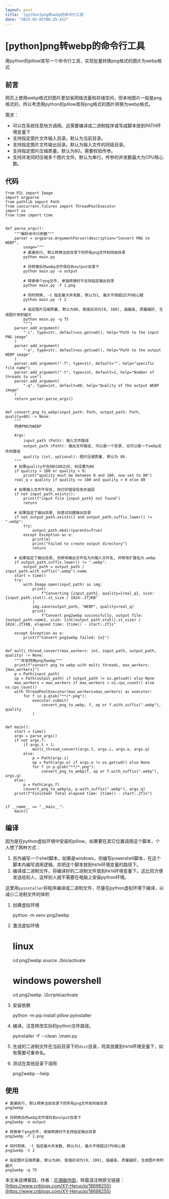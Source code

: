 ```yaml
---
layout: post
title: '[python]png转webp的命令行工具'
date: "2025-02-05T00:35:41Z"
---
```

\[python\]png转webp的命令行工具
========================

用python的pillow库写一个命令行工具，实现批量转换png格式的图片为webp格式

前言
--

网页上使用webp格式的图片更加省网络流量和存储空间，但本地图片一般是png格式的，所以考虑用python的pillow库将png格式的图片转换为webp格式。

需求：

*   可以在系统任意地方调用。这需要编译成二进制程序或写成脚本放到PATH环境变量下
*   支持指定图片文件输入目录。默认为当前目录。
*   支持指定图片文件输出目录。默认为输入文件的同级目录。
*   支持指定图片压缩质量。默认为80。需要校验传参。
*   支持并发同时压缩多个图片文件。默认为串行。传参的并发数最大为CPU核心数。

代码
--

    from PIL import Image
    import argparse
    from pathlib import Path
    from concurrent.futures import ThreadPoolExecutor
    import os
    from time import time
    
    
    def parse_args():
        """解析命令行参数"""
        parser = argparse.ArgumentParser(description="Convert PNG to WEBP", 
            usage="""
            # 直接执行, 默认转换当前目录下的所有png文件到同级目录
            python main.py
    
            # 将转换后的webp文件保存到output目录下
            python main.py -o output
    
            # 转换单个png文件, 单独转换时不支持指定输出目录
            python main.py -f 1.png
    
            # 同时转换, -t 指定最大并发数, 默认为1, 最大不得超过CPU核心数
            python main.py -t 2
    
            # 指定图片压缩质量, 默认为80, 取值区间为[0, 100], 值越高, 质量越好, 生成图片体积越大
            python main.py -q 75
            """)
        parser.add_argument(
            "-i", type=str, default=os.getcwd(), help="Path to the input PNG image"
        )
        parser.add_argument(
            "-o", type=str, default=os.getcwd(), help="Path to the output WEBP image"
        )
        parser.add_argument("-f", type=str, default="", help="specific file name")
        parser.add_argument("-t", type=int, default=1, help="Number of threads to use")
        parser.add_argument(
            "-q", type=int, default=80, help="Quality of the output WEBP image"
        )
        return parser.parse_args()
    
    
    def convert_png_to_webp(input_path: Path, output_path: Path, quality=80) -> None:
        """
        转换PNG为WEBP
    
        Args:
            input_path (Path): 输入文件路径
            output_path (Path): 输出文件路径, 可以是一个目录, 也可以是一个webp文件的路径
            quality (int, optional): 图片压缩质量. 默认为 80.
        """
        # 如果quality不在0到100之间, 则设置为80
        if quality > 100 or quality < 0:
            print("quality must be between 0 and 100, now set to 80")
        real_q = quality if quality <= 100 and quality > 0 else 80
    
        # 如果输入文件不存在, 则打印错误信息并返回
        if not input_path.exists():
            print(f"input file {input_path} not found")
            return
    
        # 如果指定了输出目录, 则尝试创建输出目录
        if not output_path.exists() and output_path.suffix.lower() != ".webp":
            try:
                output_path.mkdir(parents=True)
            except Exception as e:
                print(e)
                print("Failed to create output directory")
                return
    
        # 如果指定了输出目录, 则修改输出文件名为为输入文件名, 并修改扩展名为.webp
        if output_path.suffix.lower() != ".webp":
            output_path = output_path / input_path.with_suffix(".webp").name
        start = time()
        try:
            with Image.open(input_path) as img:
                print(
                    f"Converting {input_path}, quality={real_q}, size: {input_path.stat().st_size / 1024:.2f}KB"
                )
                img.save(output_path, "WEBP", quality=real_q)
                print(
                    f"Convert png2webp successfully, output file: {output_path.name}, size: {int(output_path.stat().st_size) / 1024:.2f}KB, elapsed time: {time() - start:.2f}s"
                )
        except Exception as e:
            print(f"Convert png2webp failed: {e}")
    
    
    def multi_thread_convert(max_workers: int, input_path, output_path, quality) -> None:
        """并发转换png为webp"""
        print(f"convert png to webp with multi threads, max_workers: {max_workers}")
        p = Path(input_path)
        op = Path(output_path) if output_path != os.getcwd() else None
        max_workers = max_workers if max_workers < os.cpu_count() else os.cpu_count()
        with ThreadPoolExecutor(max_workers=max_workers) as executor:
            for f in p.glob("**/*.png"):
                executor.submit(
                    convert_png_to_webp, f, op or f.with_suffix(".webp"), quality
                )
    
    
    def main():
        start = time()
        args = parse_args()
        if not args.f:
            if args.t > 1:
                multi_thread_convert(args.t, args.i, args.o, args.q)
            else:
                p = Path(args.i)
                op = Path(args.o) if args.o != os.getcwd() else None
                for f in p.glob("**/*.png"):
                    convert_png_to_webp(f, op or f.with_suffix(".webp"), args.q)
        else:
            p = Path(args.f)
            convert_png_to_webp(p, p.with_suffix(".webp"), args.q)
        print(f"Finished! Total elapsed time: {time() - start:.2f}s")
    
    
    if __name__ == "__main__":
        main()
    

编译
--

因为是在python虚拟环境中安装的pillow，如果要在其它位置调用这个脚本，个人想了两种方式：

1.  另外编写一个shell脚本，如果是windows，则编写powershell脚本，在这个脚本内编写调用逻辑，并把这个脚本放到`PATH`环境变量的路径下。
2.  编译成二进制文件，将编译好的二进制文件放到`PATH`环境变量下。这比较方便发送给别人，这样别人就不需要在电脑上安装python环境。

这里用`pyinstaller`将程序编译成二进制文件，尽量在python虚拟环境下编译，以减小二进制文件的体积

1.  创建虚拟环境

    python -m venv png2webp
    

2.  激活虚拟环境

    # linux
    cd png2webp
    source ./bin/activate
    
    # windows powershell
    cd png2webp
    .\Scripts\activate
    

3.  安装依赖

    python -m pip install pillow pyinstaller
    

4.  编译。注意修改实际的python文件路径。

    pyinstaller -F --clean .\main.py
    

5.  生成的二进制文件在当前目录下的`dist`目录，将其放置到`PATH`环境变量下，如有需要可重命名。
6.  测试在其他目录下调用

    png2webp --help
    

使用
--

    # 直接执行, 默认转换当前目录下的所有png文件到同级目录
    png2webp
    
    # 将转换后的webp文件保存到output目录下
    png2webp -o output
    
    # 转换单个png文件, 单独转换时不支持指定输出目录
    png2webp -f 1.png
    
    # 同时转换, -t 指定最大并发数, 默认为1, 最大不得超过CPU核心数
    png2webp -t 2
    
    # 指定图片压缩质量, 默认为80, 取值区间为[0, 100], 值越高, 质量越好, 生成图片体积越大
    png2webp -q 75
    

本文来自博客园，作者：[花酒锄作田](https://www.cnblogs.com/XY-Heruo/)，转载请注明原文链接：[https://www.cnblogs.com/XY-Heruo/p/18698255](https://www.cnblogs.com/XY-Heruo/p/18698255)